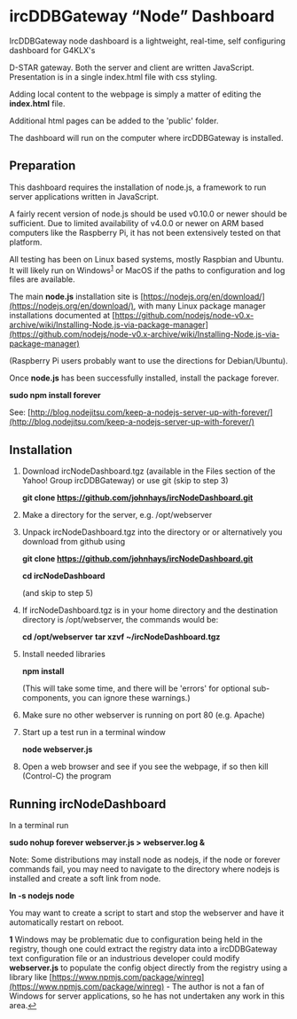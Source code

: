 ircDDBGateway “Node” Dashboard
==============================

IrcDDBGateway node dashboard is a lightweight, real-time, self configuring dashboard for G4KLX's

D-STAR gateway. Both the server and client are written JavaScript.
Presentation is in a single index.html file with css styling.

Adding local content to the webpage is simply a matter of editing the **index.html** file.

Additional html pages can be added to the 'public' folder.

The dashboard will run on the computer where ircDDBGateway is installed.

Preparation
-----------

This dashboard requires the installation of node.js, a framework to run server applications written in JavaScript.

A fairly recent version of node.js should be used v0.10.0 or newer should be sufficient. Due to limited availability of v4.0.0 or newer on ARM based computers like the Raspberry Pi, it has not been extensively tested on that platform.

All testing has been on Linux based systems, mostly Raspbian and Ubuntu. It will likely run on Windows<sup id="a1">[1](#foot1)</sup> or MacOS if the paths to configuration and log files are available.

The main **node.js** installation site is [https://nodejs.org/en/download/](https://nodejs.org/en/download/), with many Linux package manager installations documented at [https://github.com/nodejs/node-v0.x-archive/wiki/Installing-Node.js-via-package-manager](https://github.com/nodejs/node-v0.x-archive/wiki/Installing-Node.js-via-package-manager)

(Raspberry Pi users probably want to use the directions for
Debian/Ubuntu).

Once **node.js** has been successfully installed, install the package forever.  

**sudo npm install forever**

See: [http://blog.nodejitsu.com/keep-a-nodejs-server-up-with-forever/](http://blog.nodejitsu.com/keep-a-nodejs-server-up-with-forever/)



Installation
------------

1.  Download ircNodeDashboard.tgz (available in the Files section of the
    Yahoo! Group ircDDBGateway) or use git (skip to step 3)

    **git clone https://github.com/johnhays/ircNodeDashboard.git**

2.  Make a directory for the server, e.g. /opt/webserver

3.  Unpack ircNodeDashboard.tgz into the directory or or alternatively you download from github using
    
    **git clone https://github.com/johnhays/ircNodeDashboard.git**

    **cd ircNodeDashboard**
    
    (and skip to step 5)

4.  If ircNodeDashboard.tgz is in your home directory and the destination directory is /opt/webserver, the commands would be:

    **cd /opt/webserver**
    **tar xzvf \~/ircNodeDashboard.tgz**

5.  Install needed libraries
    
    **npm install**

    (This will take some time, and there will be 'errors' for optional sub-components, you can ignore these warnings.)

6.  Make sure no other webserver is running on port 80 (e.g. Apache)

7.  Start up a test run in a terminal window
    
    **node webserver.js**
    
8.  Open a web browser and see if you see the webpage, if so then kill (Control-C) the program

Running ircNodeDashboard
------------------------

In a terminal run

**sudo nohup forever webserver.js \> webserver.log &**

Note: Some distributions may install node as nodejs, if the node or forever commands fail, you may need to navigate to the directory where nodejs is installed and create a soft link from node.

**ln -s nodejs node**

You may want to create a script to start and stop the webserver and have it automatically restart on reboot.

<b id='foot1'>1</b> Windows may be problematic due to configuration being held in the registry, though one could extract the registry data into a ircDDBGateway text configuration file or an industrious developer could modify **webserver.js** to populate the config object directly from the registry using a library like [https://www.npmjs.com/package/winreg](https://www.npmjs.com/package/winreg) - The author is not a fan of Windows for server applications, so he has not undertaken any work in this area.[↩](#a1)

